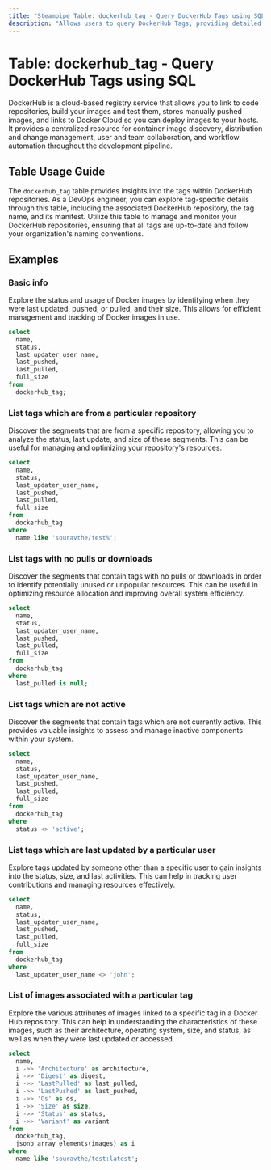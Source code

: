 ```yaml
---
title: "Steampipe Table: dockerhub_tag - Query DockerHub Tags using SQL"
description: "Allows users to query DockerHub Tags, providing detailed information about all the image tags within a DockerHub repository."
---
```


# Table: dockerhub_tag - Query DockerHub Tags using SQL

DockerHub is a cloud-based registry service that allows you to link to code repositories, build your images and test them, stores manually pushed images, and links to Docker Cloud so you can deploy images to your hosts. It provides a centralized resource for container image discovery, distribution and change management, user and team collaboration, and workflow automation throughout the development pipeline. 

## Table Usage Guide

The `dockerhub_tag` table provides insights into the tags within DockerHub repositories. As a DevOps engineer, you can explore tag-specific details through this table, including the associated DockerHub repository, the tag name, and its manifest. Utilize this table to manage and monitor your DockerHub repositories, ensuring that all tags are up-to-date and follow your organization's naming conventions.

## Examples

### Basic info
Explore the status and usage of Docker images by identifying when they were last updated, pushed, or pulled, and their size. This allows for efficient management and tracking of Docker images in use.

```sql
select
  name,
  status,
  last_updater_user_name,
  last_pushed,
  last_pulled,
  full_size
from
  dockerhub_tag;
```

### List tags which are from a particular repository
Discover the segments that are from a specific repository, allowing you to analyze the status, last update, and size of these segments. This can be useful for managing and optimizing your repository's resources.

```sql
select
  name,
  status,
  last_updater_user_name,
  last_pushed,
  last_pulled,
  full_size
from
  dockerhub_tag
where
  name like 'souravthe/test%';
```

### List tags with no pulls or downloads
Discover the segments that contain tags with no pulls or downloads in order to identify potentially unused or unpopular resources. This can be useful in optimizing resource allocation and improving overall system efficiency.

```sql
select
  name,
  status,
  last_updater_user_name,
  last_pushed,
  last_pulled,
  full_size
from
  dockerhub_tag
where
  last_pulled is null;
```

### List tags which are not active
Discover the segments that contain tags which are not currently active. This provides valuable insights to assess and manage inactive components within your system.

```sql
select
  name,
  status,
  last_updater_user_name,
  last_pushed,
  last_pulled,
  full_size
from
  dockerhub_tag
where
  status <> 'active';
```

### List tags which are last updated by a particular user
Explore tags updated by someone other than a specific user to gain insights into the status, size, and last activities. This can help in tracking user contributions and managing resources effectively.

```sql
select
  name,
  status,
  last_updater_user_name,
  last_pushed,
  last_pulled,
  full_size
from
  dockerhub_tag
where
  last_updater_user_name <> 'john';
```

### List of images associated with a particular tag
Explore the various attributes of images linked to a specific tag in a Docker Hub repository. This can help in understanding the characteristics of these images, such as their architecture, operating system, size, and status, as well as when they were last updated or accessed.

```sql
select
  name,
  i ->> 'Architecture' as architecture,
  i ->> 'Digest' as digest,
  i ->> 'LastPulled' as last_pulled,
  i ->> 'LastPushed' as last_pushed,
  i ->> 'Os' as os,
  i ->> 'Size' as size,
  i ->> 'Status' as status,
  i ->> 'Variant' as variant
from
  dockerhub_tag,
  jsonb_array_elements(images) as i
where
  name like 'souravthe/test:latest';
```